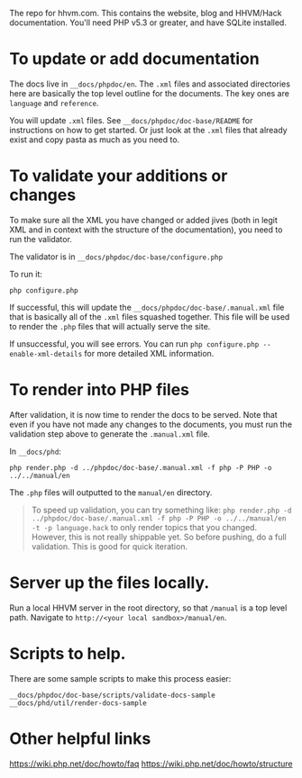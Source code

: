 The repo for hhvm.com. This contains the website, blog and HHVM/Hack documentation. You'll need PHP v5.3 or greater, and have SQLite installed.

# To update or add documentation

The docs live in `__docs/phpdoc/en`. The `.xml` files and associated directories here are basically the top level outline for the documents. The key ones are `language` and `reference`.

You will update `.xml` files. See `__docs/phpdoc/doc-base/README` for instructions on how to get started. Or just look at the `.xml` files that already exist and copy pasta as much as you need to.


# To validate your additions or changes

To make sure all the XML you have changed or added jives (both in legit XML and in context with the structure of the documentation), you need to run the validator.

The validator is in `__docs/phpdoc/doc-base/configure.php`

To run it:

`php configure.php`

If successful, this will update the `__docs/phpdoc/doc-base/.manual.xml` file that is basically all of the `.xml` files squashed together. This file will be used to render the `.php` files that will actually serve the site.

If unsuccessful, you will see errors. You can run `php configure.php --enable-xml-details` for more detailed XML information.


# To render into PHP files

After validation, it is now time to render the docs to be served. Note that even if you have not made any changes to the documents, you must run the validation step above to generate the `.manual.xml` file.

In `__docs/phd`:

`php render.php -d ../phpdoc/doc-base/.manual.xml -f php -P PHP -o ../../manual/en`

The `.php` files will outputted to the `manual/en` directory.

> To speed up validation, you can try something like:
>   `php render.php -d ../phpdoc/doc-base/.manual.xml -f php -P PHP -o ../../manual/en -t -p language.hack`
> to only render topics that you changed. However, this is not really shippable yet. So before pushing, do a full validation.
> This is good for quick iteration.


# Server up the files locally.

Run a local HHVM server in the root directory, so that `/manual` is a top level path. Navigate to `http://<your local sandbox>/manual/en`.


# Scripts to help.

There are some sample scripts to make this process easier:

`__docs/phpdoc/doc-base/scripts/validate-docs-sample`
`__docs/phd/util/render-docs-sample`

# Other helpful links

https://wiki.php.net/doc/howto/faq
https://wiki.php.net/doc/howto/structure
